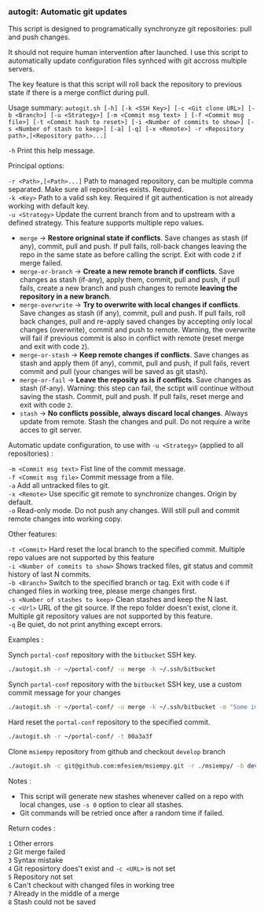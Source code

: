 ### autogit: Automatic git updates

This script is designed to programatically synchronyze git repositories: pull and push changes. 

It should not require human intervention after launched. I use this script to automatically update configuration files synhced with git accross multiple servers. 

The key feature is that this script will roll back the repository to previous state if there is a merge conflict during pull. 

Usage summary: `autogit.sh [-h] [-k <SSH Key>] [-c <Git clone URL>] [-b <Branch>] [-u <Strategy>] [-m <Commit msg text> ] [-f <Commit msg file>] [-t <Commit hash to reset>] [-i <Number of commits to show>] [-s <Number of stash to keep>] [-a] [-q] [-x <Remote>] -r <Repository path>,[<Repository path>...]`

`-h`      Print this help message.  

Principal options:

`-r <Path>,[<Path>...]`  Path to managed repository, can be multiple comma separated. Make sure all repositories exists. Required.  
`-k <Key>`    Path to a valid ssh key. Required if git authentication is not already working with default key.  
`-u <Strategy>`   Update the current branch from and to upstream with a defined strategy. This feature supports multiple repo values.
  - `merge` -> **Restore origninal state if conflicts**. Save changes as stash (if any), commit, pull and push. If pull fails, roll-back changes leaving the repo in the same state as before calling the script. Exit with code `2` if merge failed.
  - `merge-or-branch` -> **Create a new remote branch if conflicts**. Save changes as stash (if-any), apply them, commit, pull and push, if pull fails, create a new branch and push changes to remote **leaving the repository in a new branch**. 
  - `merge-overwrite` -> **Try to overwrite with local changes if conflicts**. Save changes as stash (if any), commit, pull and push. If pull fails, roll back changes, pull and re-apply saved changes by accepting only local changes (overwrite), commit and push to remote. Warning, the overwrite will fail if previous commit is also in conflict with remote (reset merge and exit with code `2`). 
  - `merge-or-stash` -> **Keep remote changes if conflicts**. Save changes as stash and apply them (if any), commit, pull and push, if pull fails, revert commit and pull (your changes will be saved as git stash).  
  - `merge-or-fail` -> **Leave the reposity as is if conflicts**. Save changes as stash (if-any). Warning: this step can fail, the sctipt will continue without saving the stash. Commit, pull and push. If pull fails, reset merge and exit with code `2`.
  - `stash` -> **No conflicts possible, always discard local changes**. Always update from remote. Stash the changes and pull. Do not require a write acces to git server.  

Automatic update configuration, to use with `-u <Strategy>` (applied to all repositories) :

`-m <Commit msg text>`    Fist line of the commit message.  
`-f <Commit msg file>`    Commit message from a file.  
`-a`  Add all untracked files to git.  
`-x <Remote>`   Use specific git remote to synchronize changes. Origin by default.  
`-o`    Read-only mode. Do not push any changes. Will still pull and commit remote changes into working copy. 

Other features: 

`-t <Commit>` Hard reset the local branch to the specified commit. Multiple repo values are not supported by this feature  
`-i <Number of commits to show>`  Shows tracked files, git status and commit history of last N commits.  
`-b <Branch>` Switch to the specified branch or tag. Exit with code `6` if changed files in working tree, please merge changes first.  
`-s <Number of stashes to keep>`  Clean stashes and keep the N last.   
`-c <Url>`    URL of the git source. If the repo folder doesn't exist, clone it. Multiple git repository values are not supported by this feature.  
`-q`      Be quiet, do not print anything except errors.  

Examples :  

Synch `portal-conf` repository with the `bitbucket` SSH key.  
```bash
./autogit.sh -r ~/portal-conf/ -u merge -k ~/.ssh/bitbucket
```

Synch `portal-conf` repository with the `bitbucket` SSH key, use a custom commit message for your changes  
```bash
./autogit.sh -r ~/portal-conf/ -u merge -k ~/.ssh/bitbucket -m "Some important changes"
```

Hard reset the `portal-conf` repository to the specified commit.  
```bash
./autogit.sh -r ~/portal-conf/ -t 00a3a3f
```

Clone `msiempy` repository from github and checkout `develop` branch
```bash 
./autogit.sh -c git@github.com:mfesiem/msiempy.git -r ./msiempy/ -b develop
```


Notes :

- This script will generate new stashes whenever called on a repo with local changes, use `-s 0` option to clear all stashes.
- Git commands will be retried once after a random time if failed.  

Return codes : 

`1` Other errors  
`2` Git merge failed  
`3` Syntax mistake  
`4` Git reposirtory does't exist and `-c <URL>` is not set  
`5` Repository not set  
`6` Can't checkout with changed files in working tree  
`7` Already in the middle of a merge  
`8` Stash could not be saved  
 

